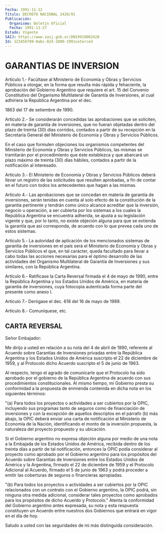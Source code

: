 ```yaml
---
Fecha: 1991-11-12
Título: DECRETO NACIONAL 2428/91
Publicación:
  Organismo: Boletín Oficial
  Fecha: 1991-11-27
Estado: Vigente
SAIJ: https://www.saij.gob.ar/DN19910002428
Id: 123456789-0abc-824-2000-1991soterced
---
```

# GARANTIAS DE INVERSION

<a id="1"></a>
Artículo 1.- Facúltase al Ministerio de Economía y Obras y Servicios Públicos a otorgar, en la forma que resulta más rápida y fehaciente, la  aprobación  del  Gobierno  Argentino que requiere el art. 15 del Convenio  Constitutivo del Organismo  Multilateral  de  Garantía  de Inversiones,  al  cual  adhiriera la República Argentina por el dec.

1863 del 17 de setiembre de 1990.

<a id="2"></a>
Artículo  2.-  Se  considerarán  concedidas  las aprobaciones que se soliciten,  en  materia de garantía de inversiones,  que  no  fueran objetadas dentro del plazo de treinta (30) días corridos, contados a partir de su recepción  en  la  Secretaría General del Ministerio de Economía y Obras y Servicios Públicos.

En el caso que formulen objeciones  los  organismos  competentes del Ministerio de Economía y Obras y Servicios Públicos, las  mismas  se tramitarán  por  el procedimiento que éste establezca y que abarcará un plazo máximo de  treinta  (30) días hábiles, contados a partir de la notificación al interesado.

<a id="3"></a>
Artículo  3.- El Ministerio de Economía y Obras y Servicios Públicos deberá llevar un registro de las solicitudes que resulten aprobadas, a fin de contar  en el futuro con todos los antecedentes que hagan a las mismas.

<a id="4"></a>
Artículo 4.- Las aprobaciones que se concedan en materia de garantía de  inversiones,  serán  tenidas  en  cuenta  al  solo  efecto de la constitución de la garantía pertinente y tendrán como único  alcance acreditar que la inversión, negocio u operación, a ser cubierta  por los  sistemas  a  los  cuales  la  República  Argentina se encuentra adherida, se ajusta a su legislación vigente y que, por lo tanto, no existe  objeción  alguna para que se extienda la  garantía  que  así corresponda,  de acuerdo  con  lo  que  prevea  cada  uno  de  estos sistemas.

<a id="5"></a>
Artículo  5.- La autoridad de aplicación de los mencionados sistemas de garantía de inversiones en el país será el Ministerio de Economía y  Obras  y Servicios  Públicos  el  que,  en  tal  carácter,  queda facultado para  llevar  a cabo todas las acciones necesarias para el óptimo desarrollo de las  actividades  del Organismo Multilateral de Garantía de Inversiones y sus similares, con la República Argentina.

<a id="6"></a>
Artículo  6.-  Ratifícase  la Carta Reversal firmada el 4 de mayo de 1990, entre la República Argentina  y los Estados Unidos de América, en materia de garantía de inversiones,  cuya  fotocopia  autenticada forma parte del presente como anexo I.

<a id="7"></a>
Artículo 7.- Derógase el dec. 618 del 16 de mayo de 1989.

<a id="8"></a>
Artículo 8.- Comuníquese, etc.

## CARTA REVERSAL

<a id="1"></a>
Señor Embajador:

Me  dirijo  a  usted  en  relación a su nota del 4 de abril de 1990, referente al Acuerdo sobre  Garantías  de Inversiones privadas entre la República Argentina y los Estados Unidos  de América suscripto el 22 de diciembre de 1959, y al Protocolo dicho Acuerdo suscripto el 5 de junio de 1963.

Al respecto, tengo el agrado de comunicarle que el Protocolo ha sido aprobado por el gobierno de la República Argentina  de  acuerdo  con sus  procedimientos  constitucionales.  Al mismo tiempo, mí Gobierno presta su conformidad a la propuesta de enmienda  contenida en dicha nota en los siguientes términos:

"(a) Para todos los proyectos o actividades a ser cubiertos  por  la OPIC, incluyendo sus programas tanto de seguros como de financiación de  inversiones  y  con  la  excepción  de aquellos descriptos en el párrafo (b) más abajo, la OPIC deberá enviar una carta de notificación al Ministerio de Economía de  la  Nación, identificando el  monto  de  la  inversión propuesta, la naturaleza  del  proyecto propuesto y su ubicación.

Si el Gobierno argentino no expresa objeción alguna por medio de una nota a la Embajada de los Estados Unidos de América, recibida dentro de los treinta días a partir de  tal  notificación, entonces la OPIC podía considerar al proyecto como aprobado por el Gobierno argentino para los propósitos del Acuerdo sobre Garantías de Inversiones entre los  Estados  Unidos de América y la Argentina,  firmado  el  22  de diciembre de 1959  y el Protocolo Adicional al Acuerdo, firmado el 5 de junio de 1963 y podrá proceder a emitir las coberturas de seguros o financieras apropiadas.

"(b) Para todos los  proyectos  o actividades a ser cubiertos por la OPIC relacionados con un contrato con el Gobierno argentino, la OPIC podrá, sin ninguna otra medida adicional, considerar tales proyectos como aprobados para los propósitos  de  dicho  Acuerdo y Protocolo." Atenta  la  conformidad del Gobierno argentino antes  expresada,  su nota y esta respuesta  constituyen  un  Acuerdo  entre  nuestros dos Gobiernos que entrará en vigor en el día de hoy.

Saludo a usted con las seguridades de mi más distinguida consideración.